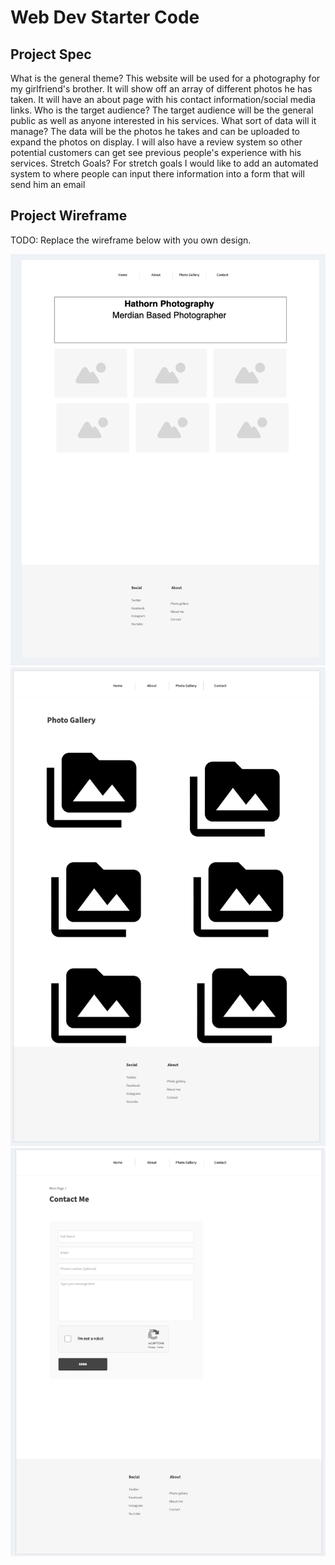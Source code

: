 # Web Dev Starter Code

## Project Spec

What is the general theme? 
    This website will be used for a photography for my girlfriend's brother. It will show off an array of different photos he has taken. It will have an about page with his contact information/social media links. 
Who is the target audience?
    The target audience will be the general public as well as anyone interested in his services. 
What sort of data will it manage?
    The data will be the photos he takes and can be uploaded to expand the photos on display. I will also have a review system so other potential customers can get see previous people's experience with his services. 
Stretch Goals?
    For stretch goals I would like to add an automated system to where people can input there information into a form that will send him an email 

## Project Wireframe

TODO: Replace the wireframe below with you own design.

![wireframe](wireframe-example3.png)
![wireframe](wireframe-example2.png)
![wireframe](wireframe-example1.png)